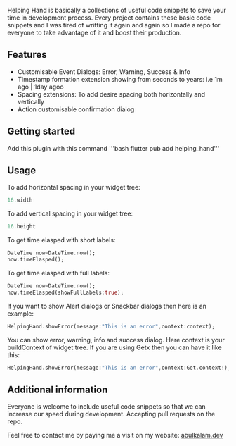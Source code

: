 
Helping Hand is basically a collections of useful code snippets to save your time in development
process. Every project contains these basic code snippets and I was tired of writting it again and
again so I made a repo for everyone to take advantage of it and boost their production.

## Features
<ul>
<li>Customisable Event Dialogs: Error, Warning, Success & Info</li>
<li>Timestamp formation extension showing from seconds to years: i.e 1m ago | 1day agoo</li>
<li>Spacing extensions: To add desire spacing both horizontally and vertically</li>
<li>Action customisable confirmation dialog</li>

</ul>

## Getting started

Add this plugin with this command 
'''bash flutter pub add helping_hand'''

## Usage

To add horizontal spacing in your widget tree:

```dart
16.width
```
To add vertical spacing in your widget tree:
```dart
16.height
```
To get time elasped with short labels:
```dart
DateTime now=DateTime.now();
now.timeElasped();
```
To get time elasped with full labels:
```dart
DateTime now=DateTime.now();
now.timeElasped(showFullLabels:true);
```
If you want to show Alert dialogs or Snackbar dialogs then here is an example:
```dart
HelpingHand.showError(message:"This is an error",context:context);
```
You can show error, warning, info and success dialog. Here context is your buildContext of widget tree. If you are using Getx then you can have it like this:
```dart
HelpingHand.showError(message:"This is an error",context:Get.context!);
```
## Additional information

Everyone is welcome to include useful code snippets so that we can increase our speed during development. Accepting pull requests on the repo.

Feel free to contact me by paying me a visit on my website:
<a href='https://abulkalam.dev'>abulkalam.dev</a>